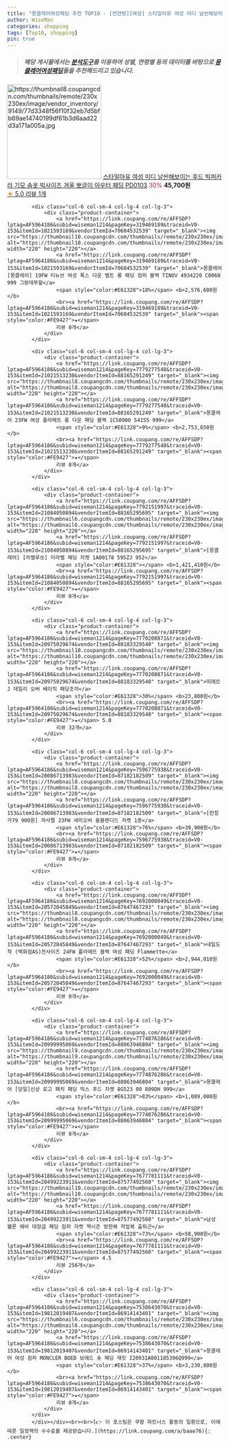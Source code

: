 ```yaml
---
title: "몽클레어여성패딩 추천 TOP10 - [전연령][여성] 스타일아유 여성 미디 날씬해보이는 후드 빅퍼카라 기모 솜옷 빅사이즈 겨울 뽀글이 아우터 패딩 PD0103"
author: WiseMan
categories: shopping
tags: [Top10, shopping]
pin: true
---
```


> ##### 해당 게시물에서는 [**분석도구**](https://itemscout.io/)를 이용하여 **성별**, **연령별** 등의 데이터를 바탕으로 [**몽클레어여성패딩**](https://link.coupang.com/a/baae76)들을 추천해드리고 있습니다.
<div class="container"><div class="row">
            <div class="col-6 col-sm-4 col-lg-4 col-lg-3">
                <div class="product-container">
                    <a href="https://link.coupang.com/re/AFFSDP?lptag=AF5964186&subid=wiseman1214&pageKey=7647781904&traceid=V0-153&itemId=20340518148&vendorItemId=87425209621" target="_blank"><img src="https://thumbnail8.coupangcdn.com/thumbnails/remote/230x230ex/image/vendor_inventory/9149/77d3348f56f10f32eb7d5bfb69ae14740199df61b3d6aad22d3a171a005a.jpg" alt="https://thumbnail8.coupangcdn.com/thumbnails/remote/230x230ex/image/vendor_inventory/9149/77d3348f56f10f32eb7d5bfb69ae14740199df61b3d6aad22d3a171a005a.jpg" width="220" height="220"></a>
                    <a href="https://link.coupang.com/re/AFFSDP?lptag=AF5964186&subid=wiseman1214&pageKey=7647781904&traceid=V0-153&itemId=20340518148&vendorItemId=87425209621" target="_blank">스타일아유 여성 미디 날씬해보이는 후드 빅퍼카라 기모 솜옷 빅사이즈 겨울 뽀글이 아우터 패딩 PD0103</a>
                    <span style="color:#E61328">30%</span> <b>45,700원</b>
                    <br><a href="https://link.coupang.com/re/AFFSDP?lptag=AF5964186&subid=wiseman1214&pageKey=7647781904&traceid=V0-153&itemId=20340518148&vendorItemId=87425209621" target="_blank"><span style="color:#FE9427">★</span> 5.0
                    리뷰 1개</a>
                </div>
            </div>
            
            <div class="col-6 col-sm-4 col-lg-4 col-lg-3">
                <div class="product-container">
                    <a href="https://link.coupang.com/re/AFFSDP?lptag=AF5964186&subid=wiseman1214&pageKey=319469189&traceid=V0-153&itemId=1021593169&vendorItemId=70604532539" target="_blank"><img src="https://thumbnail10.coupangcdn.com/thumbnails/remote/230x230ex/image/vendor_inventory/af30/82701fef85770a9555bf8717ec8160ad60a12b8798f19ae6417925aab6da.jpg" alt="https://thumbnail10.coupangcdn.com/thumbnails/remote/230x230ex/image/vendor_inventory/af30/82701fef85770a9555bf8717ec8160ad60a12b8798f19ae6417925aab6da.jpg" width="220" height="220"></a>
                    <a href="https://link.coupang.com/re/AFFSDP?lptag=AF5964186&subid=wiseman1214&pageKey=319469189&traceid=V0-153&itemId=1021593169&vendorItemId=70604532539" target="_blank">몽클레어 [몽클레어] 19FW 티뉴브 여성 폭스 다운 벨트 롱 패딩 점퍼 블랙 TINUV 4934220 C0060 999 그랑데뚜왈</a>
                    <span style="color:#E61328">18%</span> <b>2,576,600원</b>
                    <br><a href="https://link.coupang.com/re/AFFSDP?lptag=AF5964186&subid=wiseman1214&pageKey=319469189&traceid=V0-153&itemId=1021593169&vendorItemId=70604532539" target="_blank"><span style="color:#FE9427">★</span> 
                    리뷰 0개</a>
                </div>
            </div>
            
            <div class="col-6 col-sm-4 col-lg-4 col-lg-3">
                <div class="product-container">
                    <a href="https://link.coupang.com/re/AFFSDP?lptag=AF5964186&subid=wiseman1214&pageKey=7779277548&traceid=V0-153&itemId=21021513230&vendorItemId=88165291249" target="_blank"><img src="https://thumbnail8.coupangcdn.com/thumbnails/remote/230x230ex/image/vendor_inventory/a8d9/0a1ed66442f94d7568371eeede7fe67d299bb66fc876da9188da0eb68cd8.jpg" alt="https://thumbnail8.coupangcdn.com/thumbnails/remote/230x230ex/image/vendor_inventory/a8d9/0a1ed66442f94d7568371eeede7fe67d299bb66fc876da9188da0eb68cd8.jpg" width="220" height="220"></a>
                    <a href="https://link.coupang.com/re/AFFSDP?lptag=AF5964186&subid=wiseman1214&pageKey=7779277548&traceid=V0-153&itemId=21021513230&vendorItemId=88165291249" target="_blank">몽클레어 23FW 여성 플라메뜨 롱 다운 패딩 블랙 1C50900 54155 999</a>
                    <span style="color:#E61328">9%</span> <b>2,753,650원</b>
                    <br><a href="https://link.coupang.com/re/AFFSDP?lptag=AF5964186&subid=wiseman1214&pageKey=7779277548&traceid=V0-153&itemId=21021513230&vendorItemId=88165291249" target="_blank"><span style="color:#FE9427">★</span> 
                    리뷰 0개</a>
                </div>
            </div>
            
            <div class="col-6 col-sm-4 col-lg-4 col-lg-3">
                <div class="product-container">
                    <a href="https://link.coupang.com/re/AFFSDP?lptag=AF5964186&subid=wiseman1214&pageKey=7792151997&traceid=V0-153&itemId=21084050894&vendorItemId=88165295695" target="_blank"><img src="https://thumbnail6.coupangcdn.com/thumbnails/remote/230x230ex/image/vendor_inventory/9797/3ba765e6da390882902a088f95abcd8e6134a2e80f9b57cad5d7ad2a342b.jpg" alt="https://thumbnail6.coupangcdn.com/thumbnails/remote/230x230ex/image/vendor_inventory/9797/3ba765e6da390882902a088f95abcd8e6134a2e80f9b57cad5d7ad2a342b.jpg" width="220" height="220"></a>
                    <a href="https://link.coupang.com/re/AFFSDP?lptag=AF5964186&subid=wiseman1214&pageKey=7792151997&traceid=V0-153&itemId=21084050894&vendorItemId=88165295695" target="_blank">[몽클레어] [라벨루쏘] 미라벨 패딩 자켓 1A00178 595ZJ 952</a>
                    <span style="color:#E61328"></span> <b>1,421,410원</b>
                    <br><a href="https://link.coupang.com/re/AFFSDP?lptag=AF5964186&subid=wiseman1214&pageKey=7792151997&traceid=V0-153&itemId=21084050894&vendorItemId=88165295695" target="_blank"><span style="color:#FE9427">★</span> 
                    리뷰 0개</a>
                </div>
            </div>
            
            <div class="col-6 col-sm-4 col-lg-4 col-lg-3">
                <div class="product-container">
                    <a href="https://link.coupang.com/re/AFFSDP?lptag=AF5964186&subid=wiseman1214&pageKey=7770208871&traceid=V0-153&itemId=20975029674&vendorItemId=88183329540" target="_blank"><img src="https://thumbnail10.coupangcdn.com/thumbnails/remote/230x230ex/image/vendor_inventory/3227/524e1f73967ca3f221408ce41ac19061e18053fe9e041627899d0341060c.png" alt="https://thumbnail10.coupangcdn.com/thumbnails/remote/230x230ex/image/vendor_inventory/3227/524e1f73967ca3f221408ce41ac19061e18053fe9e041627899d0341060c.png" width="220" height="220"></a>
                    <a href="https://link.coupang.com/re/AFFSDP?lptag=AF5964186&subid=wiseman1214&pageKey=7770208871&traceid=V0-153&itemId=20975029674&vendorItemId=88183329540" target="_blank">띠에르 J 데일리 오버 베이직 패딩조끼</a>
                    <span style="color:#E61328">30%</span> <b>23,800원</b>
                    <br><a href="https://link.coupang.com/re/AFFSDP?lptag=AF5964186&subid=wiseman1214&pageKey=7770208871&traceid=V0-153&itemId=20975029674&vendorItemId=88183329540" target="_blank"><span style="color:#FE9427">★</span> 5.0
                    리뷰 32개</a>
                </div>
            </div>
            
            <div class="col-6 col-sm-4 col-lg-4 col-lg-3">
                <div class="product-container">
                    <a href="https://link.coupang.com/re/AFFSDP?lptag=AF5964186&subid=wiseman1214&pageKey=7596775938&traceid=V0-153&itemId=20086713983&vendorItemId=87182182509" target="_blank"><img src="https://thumbnail8.coupangcdn.com/thumbnails/remote/230x230ex/image/vendor_inventory/23fb/ba4a061535d310cd769b0dae4325f98bc9400c0b75b7c9537c8f776a5425.jpg" alt="https://thumbnail8.coupangcdn.com/thumbnails/remote/230x230ex/image/vendor_inventory/23fb/ba4a061535d310cd769b0dae4325f98bc9400c0b75b7c9537c8f776a5425.jpg" width="220" height="220"></a>
                    <a href="https://link.coupang.com/re/AFFSDP?lptag=AF5964186&subid=wiseman1214&pageKey=7596775938&traceid=V0-153&itemId=20086713983&vendorItemId=87182182509" target="_blank">[런칭가79 900원] 까사렐 23FW 세미오버 울블렌디드 자켓 1종</a>
                    <span style="color:#E61328">76%</span> <b>39,900원</b>
                    <br><a href="https://link.coupang.com/re/AFFSDP?lptag=AF5964186&subid=wiseman1214&pageKey=7596775938&traceid=V0-153&itemId=20086713983&vendorItemId=87182182509" target="_blank"><span style="color:#FE9427">★</span> 
                    리뷰 0개</a>
                </div>
            </div>
            
            <div class="col-6 col-sm-4 col-lg-4 col-lg-3">
                <div class="product-container">
                    <a href="https://link.coupang.com/re/AFFSDP?lptag=AF5964186&subid=wiseman1214&pageKey=7692000049&traceid=V0-153&itemId=20572045849&vendorItemId=87647467293" target="_blank"><img src="https://thumbnail8.coupangcdn.com/thumbnails/remote/230x230ex/image/vendor_inventory/9c35/36cc39af5bf8d94b438abedd78eb236e81eb2b6e1655c1465d13a478a877.jpg" alt="https://thumbnail8.coupangcdn.com/thumbnails/remote/230x230ex/image/vendor_inventory/9c35/36cc39af5bf8d94b438abedd78eb236e81eb2b6e1655c1465d13a478a877.jpg" width="220" height="220"></a>
                    <a href="https://link.coupang.com/re/AFFSDP?lptag=AF5964186&subid=wiseman1214&pageKey=7692000049&traceid=V0-153&itemId=20572045849&vendorItemId=87647467293" target="_blank">내일도착 (백화점AS)전사이즈 24FW 플라메뜨 블랙 여성 패딩 Flammette</a>
                    <span style="color:#E61328">52%</span> <b>2,944,010원</b>
                    <br><a href="https://link.coupang.com/re/AFFSDP?lptag=AF5964186&subid=wiseman1214&pageKey=7692000049&traceid=V0-153&itemId=20572045849&vendorItemId=87647467293" target="_blank"><span style="color:#FE9427">★</span> 
                    리뷰 0개</a>
                </div>
            </div>
            
            <div class="col-6 col-sm-4 col-lg-4 col-lg-3">
                <div class="product-container">
                    <a href="https://link.coupang.com/re/AFFSDP?lptag=AF5964186&subid=wiseman1214&pageKey=7774876286&traceid=V0-153&itemId=20999995069&vendorItemId=88063946804" target="_blank"><img src="https://thumbnail9.coupangcdn.com/thumbnails/remote/230x230ex/image/vendor_inventory/f4cc/2f5d908f0b4cbf93a8c353b76e025babb4d34454b5ec6c2c8f6dfd1b7a4e.jpg" alt="https://thumbnail9.coupangcdn.com/thumbnails/remote/230x230ex/image/vendor_inventory/f4cc/2f5d908f0b4cbf93a8c353b76e025babb4d34454b5ec6c2c8f6dfd1b7a4e.jpg" width="220" height="220"></a>
                    <a href="https://link.coupang.com/re/AFFSDP?lptag=AF5964186&subid=wiseman1214&pageKey=7774876286&traceid=V0-153&itemId=20999995069&vendorItemId=88063946804" target="_blank">몽클레어 [당일]신상 로고 패치 패딩 믹스 후드 자켓 8G523 00 809DH 999</a>
                    <span style="color:#E61328">83%</span> <b>1,089,000원</b>
                    <br><a href="https://link.coupang.com/re/AFFSDP?lptag=AF5964186&subid=wiseman1214&pageKey=7774876286&traceid=V0-153&itemId=20999995069&vendorItemId=88063946804" target="_blank"><span style="color:#FE9427">★</span> 
                    리뷰 0개</a>
                </div>
            </div>
            
            <div class="col-6 col-sm-4 col-lg-4 col-lg-3">
                <div class="product-container">
                    <a href="https://link.coupang.com/re/AFFSDP?lptag=AF5964186&subid=wiseman1214&pageKey=7677781111&traceid=V0-153&itemId=20499223911&vendorItemId=87577492560" target="_blank"><img src="https://thumbnail10.coupangcdn.com/thumbnails/remote/230x230ex/image/vendor_inventory/ab8c/4ae9d725b459bf14f17d110c109e4231cfaff0bbcf521a76d26d514b7242.jpg" alt="https://thumbnail10.coupangcdn.com/thumbnails/remote/230x230ex/image/vendor_inventory/ab8c/4ae9d725b459bf14f17d110c109e4231cfaff0bbcf521a76d26d514b7242.jpg" width="220" height="220"></a>
                    <a href="https://link.coupang.com/re/AFFSDP?lptag=AF5964186&subid=wiseman1214&pageKey=7677781111&traceid=V0-153&itemId=20499223911&vendorItemId=87577492560" target="_blank">남성 웰론 헤비 대장급 패딩 점퍼 자켓 역시즌 방한복 작업복 출퇴근</a>
                    <span style="color:#E61328">73%</span> <b>58,900원</b>
                    <br><a href="https://link.coupang.com/re/AFFSDP?lptag=AF5964186&subid=wiseman1214&pageKey=7677781111&traceid=V0-153&itemId=20499223911&vendorItemId=87577492560" target="_blank"><span style="color:#FE9427">★</span> 4.5
                    리뷰 256개</a>
                </div>
            </div>
            
            <div class="col-6 col-sm-4 col-lg-4 col-lg-3">
                <div class="product-container">
                    <a href="https://link.coupang.com/re/AFFSDP?lptag=AF5964186&subid=wiseman1214&pageKey=7538643070&traceid=V0-153&itemId=19812019407&vendorItemId=86914143401" target="_blank"><img src="https://thumbnail6.coupangcdn.com/thumbnails/remote/230x230ex/image/vendor_inventory/7e22/5782d1ea3c695943d86683a4108c66c67867fea14cfec640aef1e5174ae6.jpg" alt="https://thumbnail6.coupangcdn.com/thumbnails/remote/230x230ex/image/vendor_inventory/7e22/5782d1ea3c695943d86683a4108c66c67867fea14cfec640aef1e5174ae6.jpg" width="220" height="220"></a>
                    <a href="https://link.coupang.com/re/AFFSDP?lptag=AF5964186&subid=wiseman1214&pageKey=7538643070&traceid=V0-153&itemId=19812019407&vendorItemId=86914143401" target="_blank">몽클레어 여성 점퍼 MONCLER BOED 보에드 숏 패딩 재킷 I20931A001185396Q999</a>
                    <span style="color:#E61328">37%</span> <b>3,230,800원</b>
                    <br><a href="https://link.coupang.com/re/AFFSDP?lptag=AF5964186&subid=wiseman1214&pageKey=7538643070&traceid=V0-153&itemId=19812019407&vendorItemId=86914143401" target="_blank"><span style="color:#FE9427">★</span> 
                    리뷰 0개</a>
                </div>
            </div>
            </div></div><br><br>[👉 이 포스팅은 쿠팡 파트너스 활동의 일환으로, 이에 따른 일정액의 수수료를 제공받습니다.](https://link.coupang.com/a/baae76){: .center}